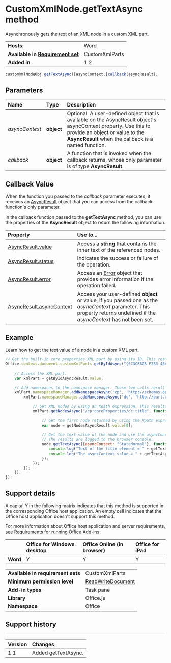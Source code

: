
# CustomXmlNode.getTextAsync method
Asynchronously gets the text of an XML node in a custom XML part.

|||
|:-----|:-----|
|**Hosts:**|Word|
|**Available in [Requirement set](http://msdn.microsoft.com/library/6b6702f2-b0a5-46ab-a356-8dda897ca8ae%28Office.15%29.aspx)**|CustomXmlParts|
|**Added in**|1.2|

```js
customXmlNodeObj.getTextAsync([asyncContext,]callback(asyncResult);
```


## Parameters



|**Name**|**Type**|**Description**|
|:-----|:-----|:-----|
| _asyncContext_|**object**|Optional. A user-defined object that is available on the [AsyncResult](../../reference/shared/asyncresult.md) object's asyncContext property. Use this to provide an object or value to the **AsyncResult** when the callback is a named function.|
| _callback_|**object**|A function that is invoked when the callback returns, whose only parameter is of type  **AsyncResult**.|

## Callback Value

When the function you passed to the  _callback_ parameter executes, it receives an [AsyncResult](../../reference/shared/asyncresult.md) object that you can access from the callback function's only parameter.

In the callback function passed to the  **getTextAsync** method, you can use the properties of the **AsyncResult** object to return the following information.



|**Property**|**Use to...**|
|:-----|:-----|
|[AsyncResult.value](../../reference/shared/asyncresult.value.md)|Access a  **string** that contains the inner text of the referenced nodes.|
|[AsyncResult.status](../../reference/shared/asyncresult.status.md)|Indicates the success or failure of the operation.|
|[AsyncResult.error](../../reference/shared/asyncresult.error.md)|Access an [Error](../../reference/shared/error.md) object that provides error information if the operation failed.|
|[AsyncResult.asyncContext](../../reference/shared/asyncresult.asynccontext.md)|Access your user-defined  **object** or value, if you passed one as the _asyncContext_ parameter. This property returns undefined if the _asyncContext_ has not been set.|

## Example

Learn how to get the text value of a node in a custom XML part.


```js
// Get the built-in core properties XML part by using its ID. This results in a call to Word.
Office.context.document.customXmlParts.getByIdAsync("{6C3C8BC8-F283-45AE-878A-BAB7291924A1}", function (getByIdAsyncResult) {
    
    // Access the XML part.
    var xmlPart = getByIdAsyncResult.value;
    
    // Add namespaces to the namespace manager. These two calls result in two calls to Word.
    xmlPart.namespaceManager.addNamespaceAsync('cp', 'http://schemas.openxmlformats.org/package/2006/metadata/core-properties', function () {
        xmlPart.namespaceManager.addNamespaceAsync('dc', 'http://purl.org/dc/elements/1.1/', function () {

            // Get XML nodes by using an Xpath expression. This results in a call to Word.
            xmlPart.getNodesAsync("/cp:coreProperties/dc:title", function (getNodesAsyncResult) {
                
                // Get the first node returned by using the Xpath expression. 
                var node = getNodesAsyncResult.value[0];
                
                // Get the text value of the node and use the asyncContext. This results in a call to Word. 
                // The results are logged to the browser console.
                node.getTextAsync({asyncContext: "StateNormal"}, function (getTextAsyncResult) {
                   console.log("Text of the title element = " + getTextAsyncResult.value;
                   console.log("The asyncContext value = " + getTextAsyncResult.asyncContext;
                });
            });
        });
    });
});
```


## Support details


A capital Y in the following matrix indicates that this method is supported in the corresponding Office host application. An empty cell indicates that the Office host application doesn't support this method.

For more information about Office host application and server requirements, see [Requirements for running Office Add-ins](../../docs/overview/requirements-for-running-office-add-ins.md).


||**Office for Windows desktop**|**Office Online (in browser)**|**Office for iPad**|
|:-----|:-----|:-----|:-----|
|**Word**|Y|Y|Y|

|||
|:-----|:-----|
|**Available in requirement sets**|CustomXmlParts|
|**Minimum permission level**|[ReadWriteDocument](../../docs/develop/requesting-permissions-for-api-use-in-content-and-task-pane-add-ins.md)|
|**Add-in types**|Task pane|
|**Library**|Office.js|
|**Namespace**|Office|

## Support history



****


|**Version**|**Changes**|
|:-----|:-----|
|1.1|Added getTextAsync.|
